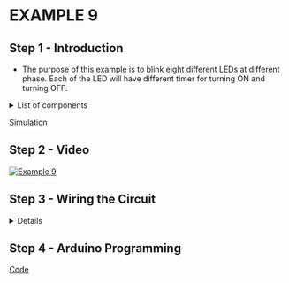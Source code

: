 # EXAMPLE 9

## Step 1 - Introduction

- The purpose of this example is to blink eight different LEDs at different phase. Each of the LED will have different timer for turning ON and turning OFF.

<details>
  <summary>
    List of components
  </summary>
  
  
  1. Arduino
  2. Eight LEDs
  3. Eight Resistors
  4. Breadboard
  5. Jumpers
</details>

[Simulation](https://www.tinkercad.com/things/3OheXYhRflU-esd-gpioe9)

## Step 2 - Video

[![Example 9](https://i9.ytimg.com/vi/__eZqXtDprA/mq2.jpg?sqp=CIDuo_0F&rs=AOn4CLCANNEz5ssQgmj3wilQnAzdydv46w&retry=4)](https://youtu.be/__eZqXtDprA)

## Step 3 - Wiring the Circuit

<details>
  <summary>Details</summary>
  
  <img src="/Images/ESD-GPIO_E8.png" height="360">  <img src="/Images/IMG_20201108_220932.jpg" height="360">
</details>

## Step 4 - Arduino Programming

[Code](https://github.com/muhdman/MCTE4342-ESD/edit/main/Week4-GPIO/Example_9/Example_9.ino)
